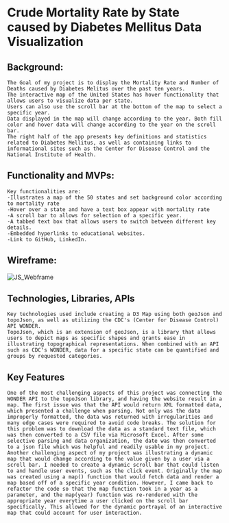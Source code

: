 # Crude Mortality Rate by State caused by Diabetes Mellitus Data Visualization

## Background: 
    The Goal of my project is to display the Mortality Rate and Number of Deaths caused by Diabetes Melitus over the past ten years. 
    The interactive map of the United States has hover functionality that allows users to visualize data per state.
    Users can also use the scroll bar at the bottom of the map to select a specific year.
    Data displayed in the map will change according to the year. Both fill color and hover data will change according to the year on the scroll bar.
    The right half of the app presents key definitions and statistics related to Diabetes Mellitus, as well as containing links to informational sites such as the Center for Disease Control and the National Institute of Health.

## Functionality and MVPs:
    Key functionalities are:
    -Illustrates a map of the 50 states and set background color according to mortality rate 
    -Hover over a state and have a text box appear with mortality rate
    -A scroll bar to allows for selection of a specific year. 
    -A tabbed text box that allows users to switch between different key details. 
    -Embedded hyperlinks to educational websites.
    -Link to GitHub, LinkedIn. 

## Wireframe: 
![JS_Webframe](https://user-images.githubusercontent.com/107147187/184403472-8aa51e1d-9bcc-4924-a9f5-7e885460fba6.png)

## Technologies, Libraries, APIs
    Key technologies used include creating a D3 Map using both geoJson and topoJson, as well as utilizing the CDC's (Center for Disease Control) API WONDER.
    TopoJson, which is an extension of geoJson, is a library that allows users to depict maps as specific shapes and grants ease in illustrating topographical representations. When combined with an API such as CDC's WONDER, data for a specific state can be quantified and groups by requested categories. 

## Key Features
    One of the most challenging aspects of this project was connecting the WONDER API to the topoJson library, and having the website result in a map. The first issue was that the API would return XML formatted data, which presented a challenge when parsing. Not only was the data improperly formatted, the data was returned with irregularities and many edge cases were required to avoid code breaks. The solution for this problem was to download the data as a standard text file, which was then converted to a CSV file via Microsoft Excel. After some selective parsing and data organization, the date was then converted to a json file which was helpful and readily usable in my project. 
    Another challenging aspect of my project was illustrating a dynamic map that would change according to the value given by a user via a scroll bar. I needed to create a dynamic scroll bar that could listen to and handle user events, such as the click event. Originally the map was created using a map() function that would fetch data and render a map based off of a specific year condition. However, I came back to refactor the code so that the map function took in a year as a parameter, and the map(year) function was re-rendered with the appropriate year everytime a user clicked on the scroll bar specifically. This allowed for the dynamic portrayal of an interactive map that could account for user interaction.  
    

